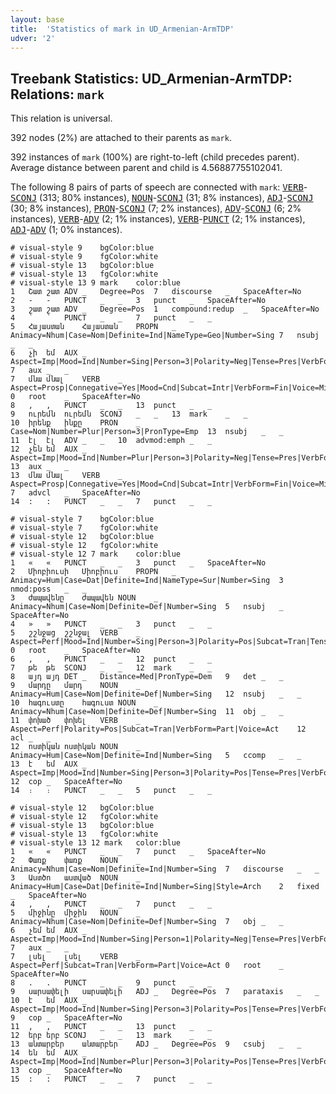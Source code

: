 ```yaml
---
layout: base
title:  'Statistics of mark in UD_Armenian-ArmTDP'
udver: '2'
---
```


## Treebank Statistics: UD_Armenian-ArmTDP: Relations: `mark`

This relation is universal.

392 nodes (2%) are attached to their parents as `mark`.

392 instances of `mark` (100%) are right-to-left (child precedes parent).
Average distance between parent and child is 4.56887755102041.

The following 8 pairs of parts of speech are connected with `mark`: <tt><a href="hy_armtdp-pos-VERB.html">VERB</a></tt>-<tt><a href="hy_armtdp-pos-SCONJ.html">SCONJ</a></tt> (313; 80% instances), <tt><a href="hy_armtdp-pos-NOUN.html">NOUN</a></tt>-<tt><a href="hy_armtdp-pos-SCONJ.html">SCONJ</a></tt> (31; 8% instances), <tt><a href="hy_armtdp-pos-ADJ.html">ADJ</a></tt>-<tt><a href="hy_armtdp-pos-SCONJ.html">SCONJ</a></tt> (30; 8% instances), <tt><a href="hy_armtdp-pos-PRON.html">PRON</a></tt>-<tt><a href="hy_armtdp-pos-SCONJ.html">SCONJ</a></tt> (7; 2% instances), <tt><a href="hy_armtdp-pos-ADV.html">ADV</a></tt>-<tt><a href="hy_armtdp-pos-SCONJ.html">SCONJ</a></tt> (6; 2% instances), <tt><a href="hy_armtdp-pos-VERB.html">VERB</a></tt>-<tt><a href="hy_armtdp-pos-ADV.html">ADV</a></tt> (2; 1% instances), <tt><a href="hy_armtdp-pos-VERB.html">VERB</a></tt>-<tt><a href="hy_armtdp-pos-PUNCT.html">PUNCT</a></tt> (2; 1% instances), <tt><a href="hy_armtdp-pos-ADJ.html">ADJ</a></tt>-<tt><a href="hy_armtdp-pos-ADV.html">ADV</a></tt> (1; 0% instances).


~~~ conllu
# visual-style 9	bgColor:blue
# visual-style 9	fgColor:white
# visual-style 13	bgColor:blue
# visual-style 13	fgColor:white
# visual-style 13 9 mark	color:blue
1	Շատ	շատ	ADV	_	Degree=Pos	7	discourse	_	SpaceAfter=No
2	-	-	PUNCT	_	_	3	punct	_	SpaceAfter=No
3	շատ	շատ	ADV	_	Degree=Pos	1	compound:redup	_	SpaceAfter=No
4	՝	՝	PUNCT	_	_	7	punct	_	_
5	Հայաստան	Հայաստան	PROPN	_	Animacy=Nhum|Case=Nom|Definite=Ind|NameType=Geo|Number=Sing	7	nsubj	_	_
6	չի	եմ	AUX	_	Aspect=Imp|Mood=Ind|Number=Sing|Person=3|Polarity=Neg|Tense=Pres|VerbForm=Fin	7	aux	_	_
7	մնա	մնալ	VERB	_	Aspect=Prosp|Connegative=Yes|Mood=Cnd|Subcat=Intr|VerbForm=Fin|Voice=Mid	0	root	_	SpaceAfter=No
8	,	,	PUNCT	_	_	13	punct	_	_
9	ուրեմն	ուրեմն	SCONJ	_	_	13	mark	_	_
10	իրենք	ինքը	PRON	_	Case=Nom|Number=Plur|Person=3|PronType=Emp	13	nsubj	_	_
11	էլ	էլ	ADV	_	_	10	advmod:emph	_	_
12	չեն	եմ	AUX	_	Aspect=Imp|Mood=Ind|Number=Plur|Person=3|Polarity=Neg|Tense=Pres|VerbForm=Fin	13	aux	_	_
13	մնա	մնալ	VERB	_	Aspect=Prosp|Connegative=Yes|Mood=Cnd|Subcat=Intr|VerbForm=Fin|Voice=Mid	7	advcl	_	SpaceAfter=No
14	:	:	PUNCT	_	_	7	punct	_	_

~~~


~~~ conllu
# visual-style 7	bgColor:blue
# visual-style 7	fgColor:white
# visual-style 12	bgColor:blue
# visual-style 12	fgColor:white
# visual-style 12 7 mark	color:blue
1	«	«	PUNCT	_	_	3	punct	_	SpaceAfter=No
2	Միոբիուսի	Միոբիուս	PROPN	_	Animacy=Hum|Case=Dat|Definite=Ind|NameType=Sur|Number=Sing	3	nmod:poss	_	_
3	ժապավենը	ժապավեն	NOUN	_	Animacy=Nhum|Case=Nom|Definite=Def|Number=Sing	5	nsubj	_	SpaceAfter=No
4	»	»	PUNCT	_	_	3	punct	_	_
5	շշնջաց	շշնջալ	VERB	_	Aspect=Perf|Mood=Ind|Number=Sing|Person=3|Polarity=Pos|Subcat=Tran|Tense=Past|VerbForm=Fin|Voice=Act	0	root	_	SpaceAfter=No
6	,	,	PUNCT	_	_	12	punct	_	_
7	թե	թե	SCONJ	_	_	12	mark	_	_
8	այդ	այդ	DET	_	Distance=Med|PronType=Dem	9	det	_	_
9	մարդը	մարդ	NOUN	_	Animacy=Hum|Case=Nom|Definite=Def|Number=Sing	12	nsubj	_	_
10	հագուստը	հագուստ	NOUN	_	Animacy=Nhum|Case=Nom|Definite=Def|Number=Sing	11	obj	_	_
11	փոխած	փոխել	VERB	_	Aspect=Perf|Polarity=Pos|Subcat=Tran|VerbForm=Part|Voice=Act	12	acl	_	_
12	ոստիկան	ոստիկան	NOUN	_	Animacy=Hum|Case=Nom|Definite=Ind|Number=Sing	5	ccomp	_	_
13	է	եմ	AUX	_	Aspect=Imp|Mood=Ind|Number=Sing|Person=3|Polarity=Pos|Tense=Pres|VerbForm=Fin	12	cop	_	SpaceAfter=No
14	։	։	PUNCT	_	_	5	punct	_	_

~~~


~~~ conllu
# visual-style 12	bgColor:blue
# visual-style 12	fgColor:white
# visual-style 13	bgColor:blue
# visual-style 13	fgColor:white
# visual-style 13 12 mark	color:blue
1	«	«	PUNCT	_	_	7	punct	_	SpaceAfter=No
2	Փառք	փառք	NOUN	_	Animacy=Nhum|Case=Nom|Definite=Ind|Number=Sing	7	discourse	_	_
3	Աստծո	աստված	NOUN	_	Animacy=Hum|Case=Dat|Definite=Ind|Number=Sing|Style=Arch	2	fixed	_	SpaceAfter=No
4	,	,	PUNCT	_	_	7	punct	_	_
5	միջինը	միջին	NOUN	_	Animacy=Nhum|Case=Nom|Definite=Def|Number=Sing	7	obj	_	_
6	չեմ	եմ	AUX	_	Aspect=Imp|Mood=Ind|Number=Sing|Person=1|Polarity=Neg|Tense=Pres|VerbForm=Fin	7	aux	_	_
7	լսել	լսել	VERB	_	Aspect=Perf|Subcat=Tran|VerbForm=Part|Voice=Act	0	root	_	SpaceAfter=No
8	.	.	PUNCT	_	_	9	punct	_	_
9	սարսափելի	սարսափելի	ADJ	_	Degree=Pos	7	parataxis	_	_
10	է	եմ	AUX	_	Aspect=Imp|Mood=Ind|Number=Sing|Person=3|Polarity=Pos|Tense=Pres|VerbForm=Fin	9	cop	_	SpaceAfter=No
11	,	,	PUNCT	_	_	13	punct	_	_
12	երբ	երբ	SCONJ	_	_	13	mark	_	_
13	անտարբեր	անտարբեր	ADJ	_	Degree=Pos	9	csubj	_	_
14	են	եմ	AUX	_	Aspect=Imp|Mood=Ind|Number=Plur|Person=3|Polarity=Pos|Tense=Pres|VerbForm=Fin	13	cop	_	SpaceAfter=No
15	:	:	PUNCT	_	_	7	punct	_	_

~~~


